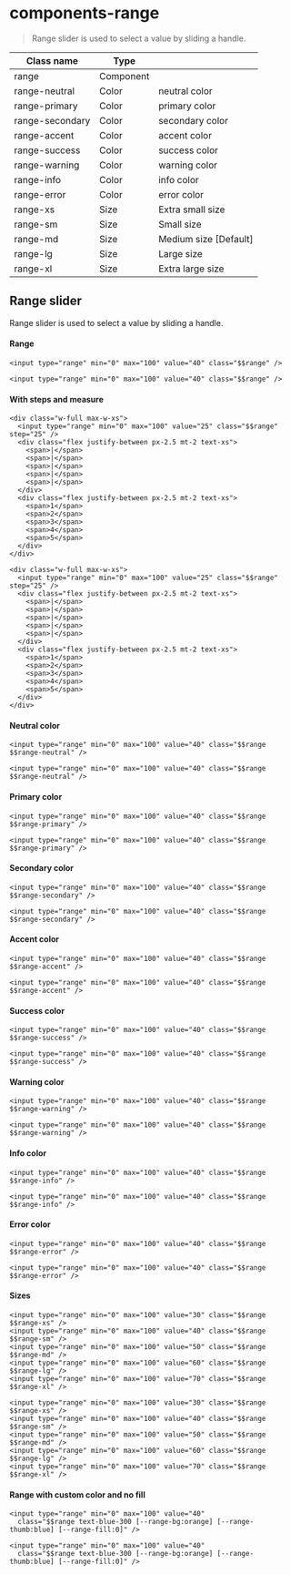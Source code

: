 # components-range

> Range slider is used to select a value by sliding a handle.

| Class name      | Type      |                       |
| --------------- | --------- | --------------------- |
| range           | Component |                       |
| range-neutral   | Color     | neutral color         |
| range-primary   | Color     | primary color         |
| range-secondary | Color     | secondary color       |
| range-accent    | Color     | accent color          |
| range-success   | Color     | success color         |
| range-warning   | Color     | warning color         |
| range-info      | Color     | info color            |
| range-error     | Color     | error color           |
| range-xs        | Size      | Extra small size      |
| range-sm        | Size      | Small size            |
| range-md        | Size      | Medium size [Default] |
| range-lg        | Size      | Large size            |
| range-xl        | Size      | Extra large size      |

## Range slider

Range slider is used to select a value by sliding a handle.

[](#range)

#### Range

    <input type="range" min="0" max="100" value="40" class="$$range" />

    <input type="range" min="0" max="100" value="40" class="$$range" />

[](#with-steps-and-measure)

#### With steps and measure

    <div class="w-full max-w-xs">
      <input type="range" min="0" max="100" value="25" class="$$range" step="25" />
      <div class="flex justify-between px-2.5 mt-2 text-xs">
        <span>|</span>
        <span>|</span>
        <span>|</span>
        <span>|</span>
        <span>|</span>
      </div>
      <div class="flex justify-between px-2.5 mt-2 text-xs">
        <span>1</span>
        <span>2</span>
        <span>3</span>
        <span>4</span>
        <span>5</span>
      </div>
    </div>

    <div class="w-full max-w-xs">
      <input type="range" min="0" max="100" value="25" class="$$range" step="25" />
      <div class="flex justify-between px-2.5 mt-2 text-xs">
        <span>|</span>
        <span>|</span>
        <span>|</span>
        <span>|</span>
        <span>|</span>
      </div>
      <div class="flex justify-between px-2.5 mt-2 text-xs">
        <span>1</span>
        <span>2</span>
        <span>3</span>
        <span>4</span>
        <span>5</span>
      </div>
    </div>

[](#neutral-color)

#### Neutral color

    <input type="range" min="0" max="100" value="40" class="$$range $$range-neutral" />

    <input type="range" min="0" max="100" value="40" class="$$range $$range-neutral" />

[](#primary-color)

#### Primary color

    <input type="range" min="0" max="100" value="40" class="$$range $$range-primary" />

    <input type="range" min="0" max="100" value="40" class="$$range $$range-primary" />

[](#secondary-color)

#### Secondary color

    <input type="range" min="0" max="100" value="40" class="$$range $$range-secondary" />

    <input type="range" min="0" max="100" value="40" class="$$range $$range-secondary" />

[](#accent-color)

#### Accent color

    <input type="range" min="0" max="100" value="40" class="$$range $$range-accent" />

    <input type="range" min="0" max="100" value="40" class="$$range $$range-accent" />

[](#success-color)

#### Success color

    <input type="range" min="0" max="100" value="40" class="$$range $$range-success" />

    <input type="range" min="0" max="100" value="40" class="$$range $$range-success" />

[](#warning-color)

#### Warning color

    <input type="range" min="0" max="100" value="40" class="$$range $$range-warning" />

    <input type="range" min="0" max="100" value="40" class="$$range $$range-warning" />

[](#info-color)

#### Info color

    <input type="range" min="0" max="100" value="40" class="$$range $$range-info" />

    <input type="range" min="0" max="100" value="40" class="$$range $$range-info" />

[](#error-color)

#### Error color

    <input type="range" min="0" max="100" value="40" class="$$range $$range-error" />

    <input type="range" min="0" max="100" value="40" class="$$range $$range-error" />

[](#sizes)

#### Sizes

    <input type="range" min="0" max="100" value="30" class="$$range $$range-xs" />
    <input type="range" min="0" max="100" value="40" class="$$range $$range-sm" />
    <input type="range" min="0" max="100" value="50" class="$$range $$range-md" />
    <input type="range" min="0" max="100" value="60" class="$$range $$range-lg" />
    <input type="range" min="0" max="100" value="70" class="$$range $$range-xl" />

    <input type="range" min="0" max="100" value="30" class="$$range $$range-xs" />
    <input type="range" min="0" max="100" value="40" class="$$range $$range-sm" />
    <input type="range" min="0" max="100" value="50" class="$$range $$range-md" />
    <input type="range" min="0" max="100" value="60" class="$$range $$range-lg" />
    <input type="range" min="0" max="100" value="70" class="$$range $$range-xl" />

[](#range-with-custom-color-and-no-fill)

#### Range with custom color and no fill

    <input type="range" min="0" max="100" value="40"
      class="$$range text-blue-300 [--range-bg:orange] [--range-thumb:blue] [--range-fill:0]" />

    <input type="range" min="0" max="100" value="40"
      class="$$range text-blue-300 [--range-bg:orange] [--range-thumb:blue] [--range-fill:0]" />
